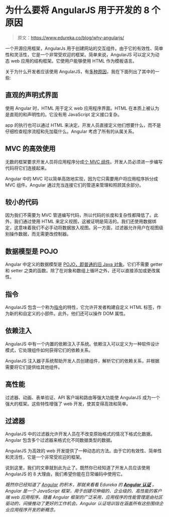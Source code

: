 # 为什么要将 AngularJS 用于开发的 8 个原因

> 原文：<https://www.edureka.co/blog/why-angularjs/>

一个开源应用框架，AngularJs 用于创建网站的交互组件。由于它的有效性、简单性和灵活性，它是一个非常受欢迎的框架。简单来说，AngularJS 可以定义为动态 web 应用的结构框架。它使用户能够使用 HTML 作为模板语言。

关于为什么开发者应该使用 AngularJS，有[多种原因](https://www.edureka.co/blog/advantages-and-disadvantages-of-angular/)，我在下面列出了其中的一些:

## **直观的声明式界面**

使用 Angular 时，HTML 用于定义 web 应用程序界面。HTML 在本质上被认为是直观的和声明性的。它没有用 JavaScript 定义接口复杂。

app 的执行也可以通过 HTML 来决定。开发人员直接定义他们想要什么，而不是仔细检查程序流程和先加载什么。Angular 考虑了所有的从属关系。

## **MVC 的高效使用**

无数的框架要求开发人员将应用程序分成[个 MVC 组件](https://www.edureka.co/blog/angular-mvc-architecture/)。开发人员必须进一步编写代码将它们连接起来。

Angular 中的 MVC 可以简单高效地实现，因为它只需要用户将应用程序拆分成 MVC 组件。Angular 通过充当连接它们的管道来管理和照顾其余部分。

## **较小的代码**

因为我们不需要为 MVC 管道编写代码，所以代码的长度和复杂性都降低了。此外，我们通过使用 HTML 来定义视图，这被证明是简洁的。我们还使用数据绑定，这意味着我们不必手动将数据放入视图。另一方面，过滤器允许用户在视图级别操作数据，而无需更改控制器。

## **数据模型是 POJO**

Angular 中定义的数据模型是 [POJO，即普通的旧 Java 对象](https://www.edureka.co/blog/pojo-in-java/)。它们不需要 getter 和 setter 之类的函数。除了在对象和数组上循环之外，还可以直接添加或更改属性。

## **指令**

AngularJS 包含一个称为[指令](https://www.edureka.co/blog/angular-directive/)的特性，它允许开发者构建自定义 HTML 标签，作为新的和自定义的小部件。此外，他们还可以操作 DOM 属性。

## **依赖注入**

AngularJS 中有一个内置的依赖注入子系统。依赖注入可以定义为一种软件设计模式，它处理组件如何获得它们的依赖关系。

AngularJS 注入器子系统帮助开发人员创建组件，解析它们的依赖关系，并根据需要将它们提供给其他组件。

## **高性能**

过滤器、动画、表单验证、API 客户端和路由等强大功能使 AngularJS 成为一个强大的框架。这些特性增强了 web 开发，使其变得高效和简单。

## **过滤器**

AngularJS 中的过滤器允许开发人员在不改变原始格式的情况下格式化数据。Angular 包含多个过滤器来格式化不同数据类型的数据。

AngularJS 为高效的 web 开发提供了一种动态的方法。由于它的有效性、简单性和灵活性，它是一个非常受欢迎的框架。

说到这里，我们的文章就到此为止了。既然你已经知道了开发人员应该使用 AngularJS 的 8 大理由，我们希望你能在日常编码中使用它。

*既然你已经知道了 [Angular](https://angular.io/docs) 的积木，那就来看看 Edureka 的 [**Angular 认证**](https://www.edureka.co/angular-training) 。Angular 是一个 JavaScript 框架，用于创建可伸缩的、企业级的、高性能的客户端 web 应用程序。随着 Angular 框架的广泛采用，应用程序的性能管理是由社区驱动的，间接推动了更好的工作机会。Angular 认证培训旨在涵盖所有这些围绕企业应用程序开发的新概念。*